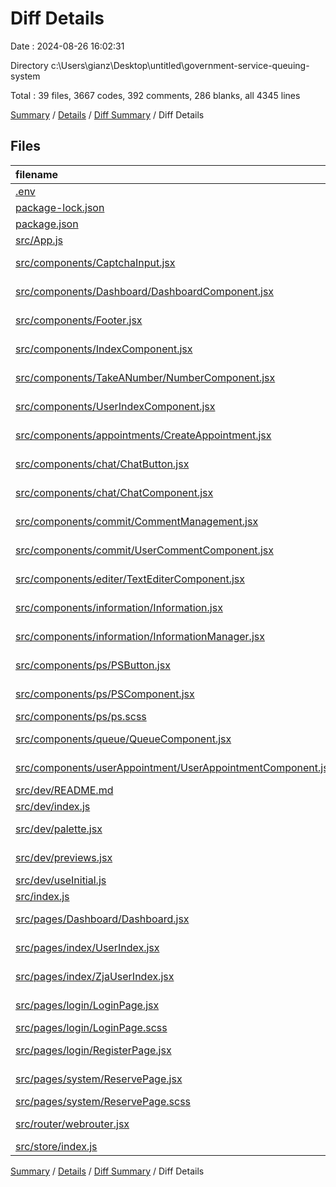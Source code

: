 # Diff Details

Date : 2024-08-26 16:02:31

Directory c:\\Users\\gianz\\Desktop\\untitled\\government-service-queuing-system

Total : 39 files,  3667 codes, 392 comments, 286 blanks, all 4345 lines

[Summary](results.md) / [Details](details.md) / [Diff Summary](diff.md) / Diff Details

## Files
| filename | language | code | comment | blank | total |
| :--- | :--- | ---: | ---: | ---: | ---: |
| [.env](/.env) | Properties | 1 | 0 | 0 | 1 |
| [package-lock.json](/package-lock.json) | JSON | 1,415 | 0 | 0 | 1,415 |
| [package.json](/package.json) | JSON | 7 | 0 | 0 | 7 |
| [src/App.js](/src/App.js) | JavaScript | 4 | 21 | 0 | 25 |
| [src/components/CaptchaInput.jsx](/src/components/CaptchaInput.jsx) | JavaScript JSX | 0 | 10 | 1 | 11 |
| [src/components/Dashboard/DashboardComponent.jsx](/src/components/Dashboard/DashboardComponent.jsx) | JavaScript JSX | 142 | 10 | 22 | 174 |
| [src/components/Footer.jsx](/src/components/Footer.jsx) | JavaScript JSX | 7 | 0 | 4 | 11 |
| [src/components/IndexComponent.jsx](/src/components/IndexComponent.jsx) | JavaScript JSX | 1 | 0 | 1 | 2 |
| [src/components/TakeANumber/NumberComponent.jsx](/src/components/TakeANumber/NumberComponent.jsx) | JavaScript JSX | 154 | 37 | 16 | 207 |
| [src/components/UserIndexComponent.jsx](/src/components/UserIndexComponent.jsx) | JavaScript JSX | 18 | 0 | 7 | 25 |
| [src/components/appointments/CreateAppointment.jsx](/src/components/appointments/CreateAppointment.jsx) | JavaScript JSX | 0 | 8 | -1 | 7 |
| [src/components/chat/ChatButton.jsx](/src/components/chat/ChatButton.jsx) | JavaScript JSX | 56 | 2 | 7 | 65 |
| [src/components/chat/ChatComponent.jsx](/src/components/chat/ChatComponent.jsx) | JavaScript JSX | 143 | 13 | 18 | 174 |
| [src/components/commit/CommentManagement.jsx](/src/components/commit/CommentManagement.jsx) | JavaScript JSX | 194 | 69 | 16 | 279 |
| [src/components/commit/UserCommentComponent.jsx](/src/components/commit/UserCommentComponent.jsx) | JavaScript JSX | 137 | 59 | 15 | 211 |
| [src/components/editer/TextEditerComponent.jsx](/src/components/editer/TextEditerComponent.jsx) | JavaScript JSX | 7 | 0 | 8 | 15 |
| [src/components/information/Information.jsx](/src/components/information/Information.jsx) | JavaScript JSX | 33 | 0 | 4 | 37 |
| [src/components/information/InformationManager.jsx](/src/components/information/InformationManager.jsx) | JavaScript JSX | 182 | 5 | 23 | 210 |
| [src/components/ps/PSButton.jsx](/src/components/ps/PSButton.jsx) | JavaScript JSX | 48 | 2 | 7 | 57 |
| [src/components/ps/PSComponent.jsx](/src/components/ps/PSComponent.jsx) | JavaScript JSX | 135 | 33 | 20 | 188 |
| [src/components/ps/ps.scss](/src/components/ps/ps.scss) | SCSS | 46 | 0 | 8 | 54 |
| [src/components/queue/QueueComponent.jsx](/src/components/queue/QueueComponent.jsx) | JavaScript JSX | 74 | 68 | 16 | 158 |
| [src/components/userAppointment/UserAppointmentComponent.jsx](/src/components/userAppointment/UserAppointmentComponent.jsx) | JavaScript JSX | 300 | 10 | 24 | 334 |
| [src/dev/README.md](/src/dev/README.md) | Markdown | 61 | 0 | 9 | 70 |
| [src/dev/index.js](/src/dev/index.js) | JavaScript | 7 | 0 | 2 | 9 |
| [src/dev/palette.jsx](/src/dev/palette.jsx) | JavaScript JSX | 25 | 0 | 2 | 27 |
| [src/dev/previews.jsx](/src/dev/previews.jsx) | JavaScript JSX | 9 | 0 | 2 | 11 |
| [src/dev/useInitial.js](/src/dev/useInitial.js) | JavaScript | 8 | 6 | 2 | 16 |
| [src/index.js](/src/index.js) | JavaScript | 6 | 0 | 0 | 6 |
| [src/pages/Dashboard/Dashboard.jsx](/src/pages/Dashboard/Dashboard.jsx) | JavaScript JSX | 15 | 0 | 4 | 19 |
| [src/pages/index/UserIndex.jsx](/src/pages/index/UserIndex.jsx) | JavaScript JSX | 118 | 12 | 11 | 141 |
| [src/pages/index/ZjaUserIndex.jsx](/src/pages/index/ZjaUserIndex.jsx) | JavaScript JSX | 9 | 0 | 6 | 15 |
| [src/pages/login/LoginPage.jsx](/src/pages/login/LoginPage.jsx) | JavaScript JSX | 109 | 8 | 6 | 123 |
| [src/pages/login/LoginPage.scss](/src/pages/login/LoginPage.scss) | SCSS | 30 | 0 | 5 | 35 |
| [src/pages/login/RegisterPage.jsx](/src/pages/login/RegisterPage.jsx) | JavaScript JSX | 159 | 7 | 18 | 184 |
| [src/pages/system/ReservePage.jsx](/src/pages/system/ReservePage.jsx) | JavaScript JSX | 5 | 0 | 2 | 7 |
| [src/pages/system/ReservePage.scss](/src/pages/system/ReservePage.scss) | SCSS | 0 | 5 | 0 | 5 |
| [src/router/webrouter.jsx](/src/router/webrouter.jsx) | JavaScript JSX | 2 | 0 | 0 | 2 |
| [src/store/index.js](/src/store/index.js) | JavaScript | 0 | 7 | 1 | 8 |

[Summary](results.md) / [Details](details.md) / [Diff Summary](diff.md) / Diff Details